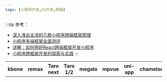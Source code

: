 ```yaml
---
tags: [小程序开发,h5开发,跨端]
---
```


:::tip
参考：
- [深入浅出主流的几款小程序跨端框架原理](https://mp.weixin.qq.com/s/GgiaeKuT0TvbxegTCfRTuw)
- [小程序多端框架全面测评](https://mp.weixin.qq.com/s/veC_DgjZnQXmjyVJvONZSQ)
- [详解：如何用好React跨端框架开发小程序](https://cloud.tencent.com/developer/article/1740897)
- [小程序跨框架开发的探索与实践](https://mp.weixin.qq.com/s?__biz=MzU3NDkzMTI3MA==&mid=2247483770&idx=1&sn=ba2cdea5256e1c4e7bb513aa4c837834)
:::

<table>
<th>kbone</th>
<th>remax</th>
<th>Taro next</th>
<th>Taro 1/2</th>
<th>megalo</th>
<th>mpvue</th>
<th>uni-app</th>
<th>chameloen</th>
<th>rax</th>
<th>nanachi</th>
</table>